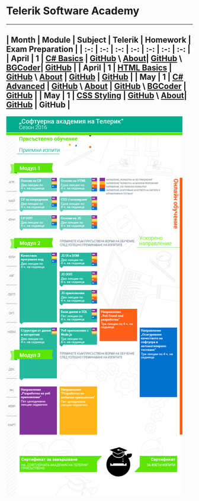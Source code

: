# Telerik Software Academy

---

| Month | Module | Subject | Telerik | Homework | Exam Preparation |
| :-: | :-: | :-: | :-: | :-: | :-: | :-: |
| April | 1 |  [C# Basics](https://telerikacademy.com/Courses/Courses/Details/323) | [GitHub](https://github.com/TelerikAcademy/CSharp-Part-1) \ [About](http://academy.telerik.com/student-courses/programming/csharp-programming-part-1/about)| [GitHub](https://github.com/owolp/Telerik-Academy/tree/master/Modul-1/CSharp-Part-1) \ [BGCoder](http://bgcoder.com/Contests/#!/List/ByCategory/63/CSharp-Fundamentals-Homework)| [GitHub](https://github.com/owolp/Telerik-Academy/tree/master/Modul-1/CSharp-Part-1/07-Exam-Preparation) |
| April | 1 | [HTML Basics](https://telerikacademy.com/Courses/Courses/Details/324) | [GitHub](https://github.com/TelerikAcademy/HTML) \ [About](http://academy.telerik.com/student-courses/web-design-and-ui/html-fundamentals/about) | [GitHub](https://github.com/owolp/Telerik-Academy/tree/master/Modul-1/HTML) | [GitHub](https://github.com/owolp/Telerik-Academy/tree/master/Modul-1/HTML/06-Exam-Preparation) |
| May | 1 | [C# Advanced](https://telerikacademy.com/Courses/Courses/Details/331) | [GitHub](https://github.com/TelerikAcademy/CSharp-Part-2) \ [About](http://academy.telerik.com/student-courses/programming/csharp-programming-part-2/about) | [GitHub](https://github.com/owolp/Telerik-Academy/tree/master/Modul-1/CSharp-Part-2) \ [BGCoder](http://bgcoder.com/Contests/#!/List/ByCategory/64/CSharp-Advanced-Homework) | [GitHub](https://github.com/owolp/Telerik-Academy/tree/master/Modul-1/CSharp-Part-2/Exam-Preparation) |
| May | 1 | [CSS Styling](https://telerikacademy.com/Courses/Courses/Details/332) | [GitHub](https://github.com/TelerikAcademy/CSS) \ [About](http://academy.telerik.com/student-courses/web-design-and-ui/css-styling/about)| [GitHub](https://github.com/owolp/Telerik-Academy/tree/master/Modul-1/CSS) | GitHub |
---

![Telerik Academy Curriculum](https://github.com/owolp/Telerik-Academy/blob/master/Sources/telerik-academy-curriculum.png)